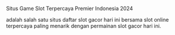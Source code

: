 Situs Game Slot Terpercaya Premier Indonesia 2024

adalah salah satu situs daftar slot gacor hari ini bersama slot online terpercaya paling menarik dengan permainan slot gacor hari ini.
